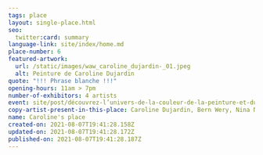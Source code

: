 ```yaml
---
tags: place
layout: single-place.html
seo:
  twitter:card: summary
language-link: site/index/home.md
place-number: 6
featured-artwork:
  url: /static/images/waw_caroline_dujardin-_01.jpeg
  alt: Peinture de Caroline Dujardin
quote: "!!! Phrase blanche !!!"
opening-hours: 11am > 7pm
number-of-exhibitors: 4 artists
event: site/post/découvrez-l’univers-de-la-couleur-de-la-peinture-et-du-dessin.md
copy-artist-present-in-this-place: Caroline Dujardin, Bern Wery, Nina Neuray, Lionel Vinche
name: Caroline's place
created-on: 2021-08-07T19:41:28.158Z
updated-on: 2021-08-07T19:41:28.172Z
published-on: 2021-08-07T19:41:28.187Z
---
```

